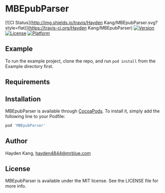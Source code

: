 # MBEpubParser

[![CI Status](http://img.shields.io/travis/Hayden Kang/MBEpubParser.svg?style=flat)](https://travis-ci.org/Hayden Kang/MBEpubParser)
[![Version](https://img.shields.io/cocoapods/v/MBEpubParser.svg?style=flat)](http://cocoapods.org/pods/MBEpubParser)
[![License](https://img.shields.io/cocoapods/l/MBEpubParser.svg?style=flat)](http://cocoapods.org/pods/MBEpubParser)
[![Platform](https://img.shields.io/cocoapods/p/MBEpubParser.svg?style=flat)](http://cocoapods.org/pods/MBEpubParser)

## Example

To run the example project, clone the repo, and run `pod install` from the Example directory first.

## Requirements

## Installation

MBEpubParser is available through [CocoaPods](http://cocoapods.org). To install
it, simply add the following line to your Podfile:

```ruby
pod 'MBEpubParser'
```

## Author

Hayden Kang, hayden4844@mrblue.com

## License

MBEpubParser is available under the MIT license. See the LICENSE file for more info.
